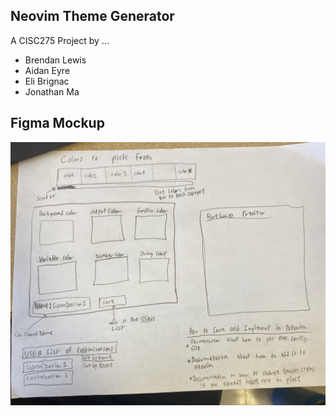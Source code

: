## Neovim Theme Generator

A CISC275 Project by ...

- Brendan Lewis
- Aidan Eyre
- Eli Brignac
- Jonathan Ma

## Figma Mockup

![alt text](mockup.jpg)